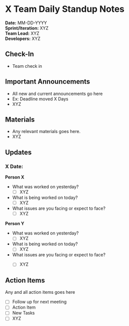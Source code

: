 # X Team Daily Standup Notes


**Date:** MM-DD-YYYY <br>
**Sprint/Iteration:** XYZ <br>
**Team Lead:** XYZ <br>
**Developers:** XYZ


## Check-In
- Team check in

## Important Announcements
- All new and current announcements go here
- Ex: Deadline moved X Days
- XYZ


## Materials
- Any relevant materials goes here. 
- XYZ


## Updates

### X Date:

**Person X**
- What was worked on yesterday?
  - [ ] XYZ
- What is being worked on today?
  - [ ] XYZ
- What issues are you facing or expect to face?
  - [ ] XYZ

**Person Y**
- What was worked on yesterday?
  - [ ] XYZ
- What is being worked on today?
  - [ ] XYZ
- What issues are you facing or expect to face?
  - [ ] XYZ


## Action Items
Any and all action items goes here
- [ ] Follow up for next meeting
- [ ] Action Item
- [ ] New Tasks
- [ ] XYZ